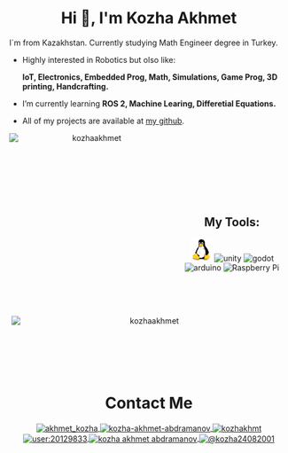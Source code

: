 <h1 align="center">Hi 👋, I'm Kozha Akhmet</h1>
I`m from Kazakhstan. Currently studying Math Engineer degree in Turkey. 


- Highly interested in Robotics but olso like:

     **IoT, Electronics, Embedded Prog, Math, Simulations, Game Prog, 3D printing, Handcrafting.**

- I’m currently learning **ROS 2, Machine Learing, Differetial Equations.**

- All of my projects are available at [my github]("https://github.com/stars/KozhaAkhmet/lists/mortar-board-projects").

<div align="center">
	<div>
		<img align="left"
			src="https://github-readme-stats.vercel.app/api/top-langs?username=kozhaakhmet&show_icons=true&locale=en&hide=shaderlab&theme=tokyonight&layout=&langs_count=20&custom_title=&card_width=2&hide_progress=&hide_title=true&disable_animations=true&hide_border=true"
			alt="kozhaakhmet" 
			height="330"
			width ="300" />
		<img align="right"
			src="https://github-readme-stats.vercel.app/api?username=kozhaakhmet&show_icons=true&locale=en&theme=tokyonight&hide=contribs&show_icons=true&hide_border=true&hide_rank=true&card_width=&custom_title=&hide_title=true"
			alt="kozhaakhmet"
			height="140"
			width="500" />
		</div>
	</div>

<div  align="center" >
	<br><br><br><br><br><br><br>
	<h2>My Tools:</h2>
		<img
			src="https://raw.githubusercontent.com/devicons/devicon/master/icons/linux/linux-original.svg"
			alt="linux" width="40" height="40" /> 
		<img
			src="https://www.vectorlogo.zone/logos/unity3d/unity3d-icon.svg" 
			alt="unity" width="40" height="40" />
		<img
			src="https://www.vectorlogo.zone/logos/godotengine/godotengine-icon.svg" 
			alt="godot" width="40" height="40" />
		<img
			src="https://cdn.worldvectorlogo.com/logos/arduino-1.svg" 
			alt="arduino" width="40" height="40" /> 
		<img
			src="https://www.vectorlogo.zone/logos/raspberrypi/raspberrypi-icon.svg"
			alt="Raspberry Pi" width="40" height="40" /> 
 </div>


<div align="center">
	<br><br>
    <h1 align="center">Contact Me</h1>
    <a href="https://twitter.com/akhmet_kozha" target="blank">
        <img align="center"
            src="https://raw.githubusercontent.com/rahuldkjain/github-profile-readme-generator/master/src/images/icons/Social/twitter.svg"
            alt="akhmet_kozha" height="30" width="40" />
    </a>
    <a href="https://www.linkedin.com/in/kozha-akhmet-abdramanov-891144197" target="blank">
        <img align="center"
            src="https://raw.githubusercontent.com/rahuldkjain/github-profile-readme-generator/master/src/images/icons/Social/linked-in-alt.svg"
            alt="kozha-akhmet-abdramanov" height="30" width="40" />
    </a>
    <a href="https://instagram.com/kozhakhmt" target="blank">
        <img align="center"
            src="https://raw.githubusercontent.com/rahuldkjain/github-profile-readme-generator/master/src/images/icons/Social/instagram.svg"
            alt="kozhakhmt" height="30" width="40" />
    </a>
    <a href="https://stackoverflow.com/users/20129833/astranot" target="blank">
        <img align="center" src="https://raw.githubusercontent.com/rahuldkjain/github-profile-readme-generator/master/src/images/icons/Social/stack-overflow.svg" alt="user:20129833" height="30" width="40" />
    </a>
    <a href="https://www.youtube.com/channel/UCjY5s1luoFM2eUnsywFI9AA" target="blank">
        <img align="center" src="https://raw.githubusercontent.com/rahuldkjain/github-profile-readme-generator/master/src/images/icons/Social/youtube.svg" alt="kozha akhmet abdramanov" height="30" width="40" />
    </a>
    <a href="https://www.hackerrank.com/kozha24082001" target="blank">
        <img align="center" src="https://raw.githubusercontent.com/rahuldkjain/github-profile-readme-generator/master/src/images/icons/Social/hackerrank.svg" alt="@kozha24082001" height="30" width="40" />
    </a>
	</div>
